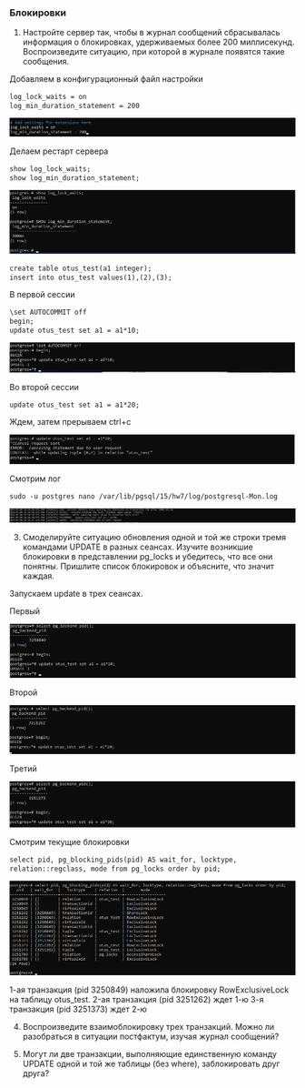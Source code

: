 ### Блокировки
1. Настройте сервер так, чтобы в журнал сообщений сбрасывалась информация о блокировках, удерживаемых более 200 миллисекунд. 
   Воспроизведите ситуацию, при которой в журнале появятся такие сообщения.

Добавляем в конфигурационный файл настройки

``` text
log_lock_waits = on
log_min_duration_statement = 200
```

![](files/1.png)

Делаем рестарт сервера

``` text
show log_lock_waits;
show log_min_duration_statement;
```

![](files/2.png)

``` text
create table otus_test(a1 integer);
insert into otus_test values(1),(2),(3);
```

В первой сессии

``` text
\set AUTOCOMMIT off
begin;
update otus_test set a1 = a1*10;
```

![](files/3.png)

Во второй сессии

``` text
update otus_test set a1 = a1*20;
```
Ждем, затем прерываем ctrl+c

![](files/4.png)

Смотрим лог

``` text
sudo -u postgres nano /var/lib/pgsql/15/hw7/log/postgresql-Mon.log
```

![](files/5.png)

3. Смоделируйте ситуацию обновления одной и той же строки тремя командами UPDATE в разных сеансах. Изучите возникшие блокировки в представлении pg_locks и убедитесь, что все они понятны. Пришлите список блокировок и объясните, что значит каждая.

Запускаем update в трех сеансах.

Первый

![](files/6_1.png)

Второй

![](files/6_2.png)

Третий

![](files/6_3.png)

Смотрим текущие блокировки

``` text
select pid, pg_blocking_pids(pid) AS wait_for, locktype, relation::regclass, mode from pg_locks order by pid;
```
![](files/6_4.png)

1-ая транзакция (pid 3250849) наложила блокировку RowExclusiveLock на таблицу otus_test.
2-ая транзакция (pid 3251262) ждет 1-ю
3-я транзакция  (pid 3251373) ждет 2-ю
 
4. Воспроизведите взаимоблокировку трех транзакций. Можно ли разобраться в ситуации постфактум, изучая журнал сообщений?
   
5. Могут ли две транзакции, выполняющие единственную команду UPDATE одной и той же таблицы (без where), заблокировать друг друга?

